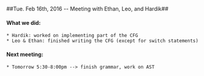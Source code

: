 ##Tue. Feb 16th, 2016 -- Meeting with Ethan, Leo, and Hardik##


#### What we did:
	* Hardik: worked on implementing part of the CFG
	* Leo & Ethan: finished writing the CFG (except for switch statements)

#### Next meeting:
	* Tomorrow 5:30-8:00pm --> finish grammar, work on AST